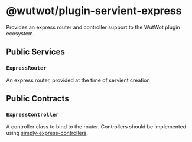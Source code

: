 # @wutwot/plugin-servient-express

Provides an express router and controller support to the WutWot plugin ecosystem.

## Public Services

### `ExpressRouter`

An express router, provided at the time of servient creation

## Public Contracts

### `ExpressController`

A controller class to bind to the router. Controllers should be implemented using [simply-express-controllers](https://www.npmjs.com/package/simply-express-controllers).
